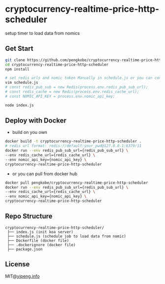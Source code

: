 # cryptocurrency-realtime-price-http-scheduler
setup timer to load data from nomics

## Get Start

```bash
git clone https://github.com/pengkobe/cryptocurrency-realtime-price-http-scheduler
cd cryptocurrency-realtime-price-http-scheduler
npm install

# set redis urls and nomic token Manually in schedule.js or you can config your env variables
vim schedule.js
# const redis_pub_sub = new Redis(process.env.redis_pub_sub_url);
# const redis_cache = new Redis(process.env.redis_cache_url);
# const NOMIC_API_KEY = process.env.nomic_api_key;

node index.js
```

## Deploy with Docker

- build on you own
```bash
docker build -t cryptocurrency-realtime-price-http-scheduler .
# redis url format: redis://default:your_pwd@127.0.0.1:6379/11
docker run --env redis_pub_sub_url={redis_pub_sub_url} \
--env redis_cache_url={redis_cache_url} \
--env nomic_api_key={nomic_api_key} \
cryptocurrency-realtime-price-http-scheduler
```

- or you can pull from docker hub

```bash
docker pull pengkobe/cryptocurrency-realtime-price-http-scheduler
docker run --env redis_pub_sub_url={redis_pub_sub_url} \
--env redis_cache_url={redis_cache_url} \
--env nomic_api_key={nomic_api_key} \
cryptocurrency-realtime-price-http-scheduler
```

## Repo Structure

```
cryptocurrency-realtime-price-http-scheduler/
 ├── index.js (init koa server)
 ├── schedule.js (schedule job to load data from nomic)
 ├── Dockerfile (docker file)
 ├── .dockerignore (docker file)
 ├── package.json
```

## License
MIT@[yipeng.info](https://yipeng.info)
